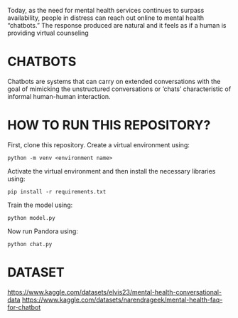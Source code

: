 
Today, as the need for mental health services continues to surpass availability, people in distress can reach out online to mental health “chatbots.” The response produced are natural and it feels as if a human is providing virtual counseling

# CHATBOTS
Chatbots are systems that can carry on extended conversations with the goal of mimicking the unstructured conversations or ‘chats’ characteristic of informal human-human interaction.


# HOW TO RUN THIS REPOSITORY?
First, clone this repository. 
Create a virtual environment using:
```
python -m venv <environment name>
```
Activate the virtual environment and then install the necessary libraries using:
```
pip install -r requirements.txt
```
Train the model using:
```
python model.py
```
Now run Pandora using:
```
python chat.py
```

# DATASET
https://www.kaggle.com/datasets/elvis23/mental-health-conversational-data
https://www.kaggle.com/datasets/narendrageek/mental-health-faq-for-chatbot


